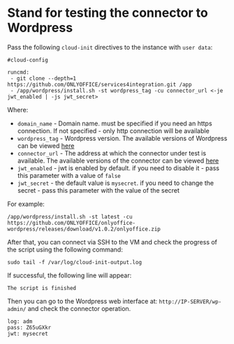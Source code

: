 # Stand for testing the connector to Wordpress

Pass the following `cloud-init` directives to the instance with `user data`:
```
#cloud-config

runcmd:
 - git clone --depth=1 https://github.com/ONLYOFFICE/services4integration.git /app
 - /app/wordpress/install.sh -st wordpress_tag -cu connector_url <-je jwt_enabled | -js jwt_secret>
```

Where:
 - `domain_name` - Domain name. must be specified if you need an https connection. If not specified - only http connection will be available
 - `wordpress_tag` - Wordpress version. The available versions of Wordpress can be viewed [here](https://hub.docker.com/_/wordpress?tab=tags)
 - `connector_url` - The address at which the connector under test is available. The available versions of the connector can be viewed [here](https://github.com/ONLYOFFICE/onlyoffice-wordpress/releases)
 - `jwt_enabled` - jwt is enabled by default. if you need to disable it - pass this parameter with a value of `false`
 - `jwt_secret` - the default value is `mysecret`. if you need to change the secret - pass this parameter with the value of the secret

For example:
```
/app/wordpress/install.sh -st latest -cu https://github.com/ONLYOFFICE/onlyoffice-wordpress/releases/download/v1.0.2/onlyoffice.zip
```

After that, you can connect via SSH to the VM and check the progress of the script using the following command:
```
sudo tail -f /var/log/cloud-init-output.log
```

If successful, the following line will appear:
``` 
The script is finished
```
Then you can go to the Wordpress web interface at: `http://IP-SERVER/wp-admin/` and check the connector operation. 
```
log: adm 
pass: Z65uGXkr
jwt: mysecret
```
